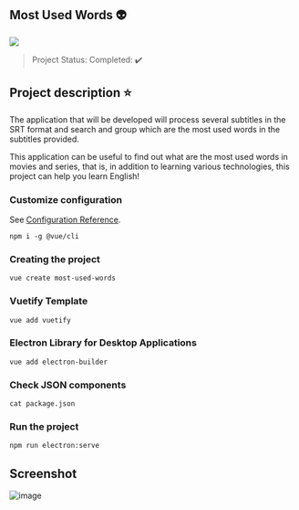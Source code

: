 ## **Most Used Words** 👽 
<img src="https://img.shields.io/static/v1?label=vuejs&message=framework&color=yellow&style=for-the-badge&logo=electron"/>

> Project Status: Completed: :heavy_check_mark: 

## Project description :star:


The application that will be developed will process several subtitles in the SRT format and search and group which are the most used words in the subtitles provided.

This application can be useful to find out what are the most used words in movies and series, that is, in addition to learning various technologies, this project can help you learn English!

### Customize configuration
See [Configuration Reference](https://cli.vuejs.org/config/).

``` npm i -g @vue/cli ```

### Creating the project

```vue create most-used-words ```

### Vuetify Template

```vue add vuetify ```

### Electron Library for Desktop Applications

``` vue add electron-builder ```

### Check JSON components
``` cat package.json ```

### Run the project
``` npm run electron:serve ```

## Screenshot

![image](https://user-images.githubusercontent.com/12284488/82741529-f8636800-9d20-11ea-870d-b5f033f33eab.png)
